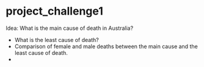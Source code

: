 # project_challenge1

Idea: What is the main cause of death in Australia?

- What is the least cause of death?
- Comparison of female and male deaths between the main cause and the least cause of death.
- 



